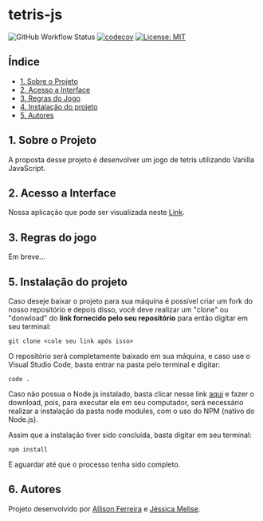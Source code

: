 # tetris-js
![GitHub Workflow Status](https://img.shields.io/github/workflow/status/grrriiim/tetris-js/build)
[![codecov](https://codecov.io/gh/GrrriiiM/tetris-js/branch/teste_codecov/graph/badge.svg?token=N03MMpaEvr)](https://codecov.io/gh/GrrriiiM/tetris-js)
[![License: MIT](https://img.shields.io/badge/License-MIT-yellow.svg)](https://opensource.org/licenses/MIT)
## Índice

* [1. Sobre o Projeto](#1-Sobre-o-projeto)
* [2. Acesso a Interface](#2-Acesso-a-interface)
* [3. Regras do Jogo](#3-Regras-do-jogo)
* [4. Instalação do projeto](#4-Instalação-do-projeto)
* [5. Autores](#5-Autores)


## 1. Sobre o Projeto
A proposta desse projeto é desenvolver um jogo de tetris utilizando Vanilla JavaScript.


## 2. Acesso a Interface
Nossa aplicação que pode ser visualizada neste [Link](). 


## 3. Regras do jogo
Em breve... 


## 5. Instalação do projeto

Caso deseje baixar o projeto para sua máquina é possível criar um fork do nosso repositório e depois disso, você deve realizar um "clone" ou "donwload" do **link fornecido pelo seu repositório** para então digitar em seu terminal:

  `git clone <cole seu link após isso>`
  
O repositório será completamente baixado em sua máquina, e caso use o Visual Studio Code, basta entrar na pasta pelo terminal e digitar:

  `code .`

Caso não possua o Node.js instalado, basta clicar nesse link [aqui](https://nodejs.org/pt-br/download/) e fazer o download, pois, para executar ele em seu computador, será necessário realizar a instalação da pasta node modules, com o uso do NPM (nativo do Node.js).

Assim que a instalação tiver sido concluída, basta digitar em seu terminal:

`npm install` 

E aguardar até que o processo tenha sido completo.


## 6. Autores
Projeto desenvolvido por [Allison Ferreira](https://github.com/GrrriiiM) e [Jéssica Melise](https://github.com/jessicamelise).
